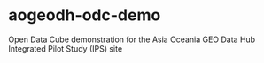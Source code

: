 # aogeodh-odc-demo
Open Data Cube demonstration for the Asia Oceania GEO Data Hub Integrated Pilot Study (IPS) site
